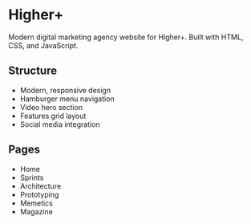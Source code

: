 # Higher+

Modern digital marketing agency website for Higher+. Built with HTML, CSS, and JavaScript.

## Structure
- Modern, responsive design
- Hamburger menu navigation
- Video hero section
- Features grid layout
- Social media integration

## Pages
- Home
- Sprints
- Architecture
- Prototyping
- Memetics
- Magazine
